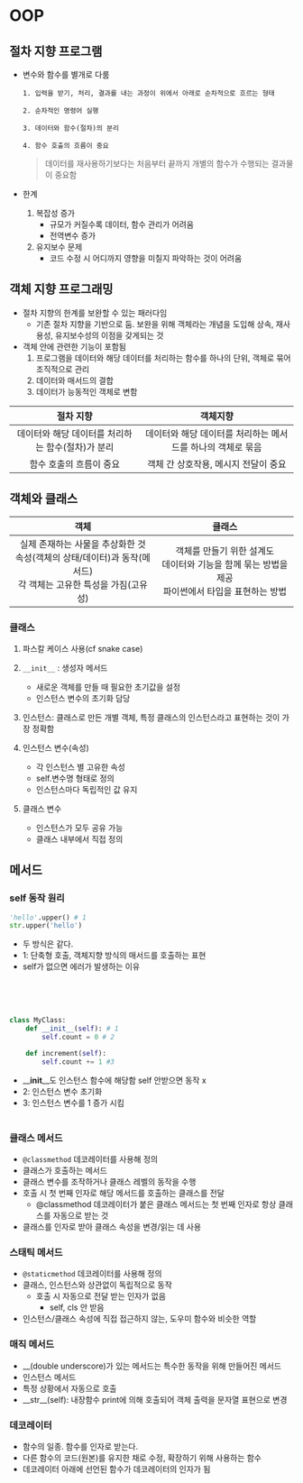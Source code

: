 # OOP

## 절차 지향 프로그램

- 변수와 함수를 별개로 다룸
  
      1. 입력을 받기, 처리, 결과를 내는 과정이 위에서 아래로 순차적으로 흐르는 형태
  
      2. 순차적인 명령어 실행
  
      3. 데이터와 함수(절차)의 분리
  
      4. 함수 호출의 흐름이 중요

  > 데이터를 재사용하기보다는 처음부터 끝까지 개별의 함수가 수행되는 결과물이 중요함

- 한계
  1. 복잡성 증가
     - 규모가 커질수록 데이터, 함수 관리가 어려움
     - 전역변수 증가
  2. 유지보수 문제
     - 코드 수정 시 어디까지 영향을 미칠지 파악하는 것이 어려움

## 객체 지향 프로그래밍

- 절차 지향의 한계를 보완할 수 있는 패러다임
  - 기존 절차 지향을 기반으로 둠. 보완을 위해 객체라는 개념을 도입해 상속, 재사용성, 유지보수성의 이점을 갖게되는 것
- 객체 안에 관련한 기능이 포함됨
  1. 프로그램을 데이터와 해당 데이터를 처리하는 함수를 하나의 단위, 객체로 묶어 조직적으로 관리
  2. 데이터와 매서드의 결합
  3. 데이터가 능동적인 객체로 변함

|                     절차 지향                     |                          객체지향                           |
| :-----------------------------------------------: | :---------------------------------------------------------: |
| 데이터와 해당 데이터를 처리하는 함수(절차)가 분리 | 데이터와 해당 데이터를 처리하는 메서드를 하나의 객체로 묶음 |
|              함수 호출의 흐름이 중요              |            객체 간 상호작용, 메시지 전달이 중요             |

## 객체와 클래스

|                                                        객체                                                         |                                                클래스                                                 |
| :-----------------------------------------------------------------------------------------------------------------: | :---------------------------------------------------------------------------------------------------: |
| 실제 존재하는 사물을 추상화한 것<br>속성(객체의 상태/데이터)과 동작(메서드)<br>각 객체는 고유한 특성을 가짐(고유성) | 객체를 만들기 위한 설계도<br>데이터와 기능을 함께 묶는 방법을 제공<br>파이썬에서 타입을 표현하는 방법 |

### 클래스

1. 파스칼 케이스 사용(cf snake case)

2. `__init__` : 생성자 메서드

   - 새로운 객체를 만들 때 필요한 초기값을 설정
   - 인스턴스 변수의 초기화 담당

3. 인스턴스: 클래스로 만든 개별 객체, 특정 클래스의 인스턴스라고 표현하는 것이 가장 정확함

4. 인스턴스 변수(속성)

   - 각 인스턴스 별 고유한 속성
   - self.변수명 형태로 정의
   - 인스턴스마다 독립적인 값 유지

5. 클래스 변수
   - 인스턴스가 모두 공유 가능
   - 클래스 내부에서 직접 정의

## 메서드

### self 동작 원리

```python
'hello'.upper() # 1
str.upper('hello')
```

- 두 방식은 같다.
- 1: 단축형 호출, 객체지향 방식의 매서드를 호출하는 표현
- self가 없으면 에러가 발생하는 이유

<br>
<br>
<br>

```python
class MyClass:
    def __init__(self): # 1
        self.count = 0 # 2

    def increment(self):
        self.count += 1 #3
```

- \_\_**init**\_\_도 인스턴스 함수에 해당함 self 안받으면 동작 x
- 2: 인스턴스 변수 초기화
- 3: 인스턴스 변수를 1 증가 시킴
  <br>
  <br>

### 클래스 메서드

- `@classmethod` 데코레이터를 사용해 정의
- 클래스가 호출하는 메서드
- 클래스 변수를 조작하거나 클래스 레벨의 동작을 수행
- 호출 시 첫 번째 인자로 해당 메서드를 호출하는 클래스를 전달
  - @classmethod 데코레이터가 붙은 클래스 메서드는 첫 번째 인자로 항상 클래스를 자동으로 받는 것
- 클래스를 인자로 받아 클래스 속성을 변경/읽는 데 사용

### 스태틱 메서드

- `@staticmethod` 데코레이터를 사용해 정의
- 클래스, 인스턴스와 상관없이 독립적으로 동작
  - 호출 시 자동으로 전달 받는 인자가 없음
    - self, cls 안 받음
- 인스턴스/클래스 속성에 직접 접근하지 않는, 도우미 함수와 비슷한 역할

### 매직 메서드

- \_\_(double underscore)가 있는 메서드는 특수한 동작을 위해 만들어진 메서드
- 인스턴스 메서드
- 특정 상황에서 자동으로 호출
- \_\_str\_\_(self): 내장함수 print에 의해 호출되어 객체 출력을 문자열 표현으로 변경

### 데코레이터

- 함수의 일종. 함수를 인자로 받는다.
- 다른 함수의 코드(원본)를 유지한 채로 수정, 확장하기 위해 사용하는 함수
- 데코레이터 아래에 선언된 함수가 데코레이터의 인자가 됨
